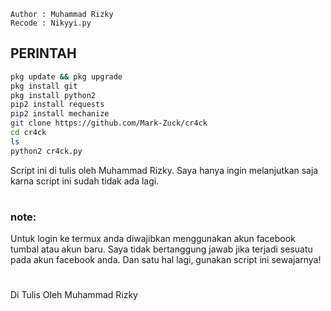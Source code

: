 ````
Author : Muhammad Rizky
Recode : Nikyyi.py
````
## PERINTAH
````bash
pkg update && pkg upgrade
pkg install git 
pkg install python2 
pip2 install requests
pip2 install mechanize 
git clone https://github.com/Mark-Zuck/cr4ck
cd cr4ck
ls 
python2 cr4ck.py
````
Script ini di tulis oleh Muhammad Rizky. Saya hanya ingin melanjutkan saja karna script ini sudah tidak ada lagi.
#
### note:
Untuk login ke termux anda diwajibkan menggunakan akun facebook tumbal atau akun baru. Saya tidak bertanggung jawab jika terjadi sesuatu pada akun facebook anda. Dan satu hal lagi, gunakan script ini sewajarnya!
#
Di Tulis Oleh Muhammad Rizky
